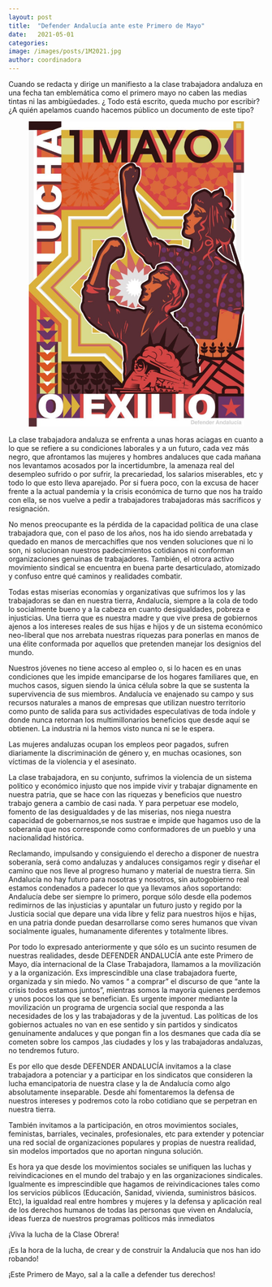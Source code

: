 ```yaml
---
layout: post
title:  "Defender Andalucía ante este Primero de Mayo"
date:   2021-05-01
categories:
image: /images/posts/1M2021.jpg
author: coordinadora
---
```


Cuando se redacta y dirige un manifiesto a la clase trabajadora andaluza en una fecha tan emblemática como el primero mayo no caben las medias tintas ni las ambigüedades. ¿ Todo está escrito, queda mucho por escribir? ¿A quién apelamos cuando hacemos público un documento de este tipo?

<aside>
<figure>
  <img src="/images/posts/1M2021.jpg" alt="Cartel Primero de Mayo 2021 de Defender Andalucía" />
</figure>
</aside>

La clase trabajadora andaluza se enfrenta a unas horas aciagas en cuanto a lo que se refiere a su condiciones laborales y a un futuro, cada vez más negro, que afrontamos las mujeres y hombres andaluces que cada mañana nos levantamos acosados por la incertidumbre, la amenaza real del desempleo sufrido o por sufrir, la precariedad, los salarios miserables, etc y todo lo que esto lleva aparejado. Por si fuera poco, con la excusa de hacer frente a la actual pandemia y la crisis económica de turno que nos ha traído con ella, se nos vuelve a pedir a trabajadores trabajadoras más sacrificos y resignación.

No menos preocupante es la pérdida de la capacidad política de una clase trabajadora que, con el paso de los años, nos ha ido siendo arrebatada y quedado en manos de mercachifles que nos venden soluciones que ni lo son, ni solucionan nuestros padecimientos cotidianos ni conforman organizaciones genuinas de trabajadores. También, el otrora activo movimiento sindical se encuentra en buena parte desarticulado, atomizado y confuso entre qué caminos y realidades combatir.

Todas estas miserias economías y organizativas que sufrimos los y las trabajadoras se dan en nuestra tierra, Andalucía, siempre a la cola de todo lo socialmente bueno y a la cabeza en cuanto desigualdades, pobreza e injusticias. Una tierra que es nuestra madre y que vive presa de gobiernos ajenos a los intereses reales de sus hijas e hijos y de un sistema económico neo-liberal que nos arrebata nuestras riquezas para ponerlas en manos de una élite conformada por aquellos que pretenden manejar los designios del mundo.

Nuestros jóvenes no tiene acceso al empleo o, si lo hacen es en unas condiciones que les impide emanciparse de los hogares familiares que, en muchos casos, siguen siendo la única célula sobre la que se sustenta la supervivencia de sus miembros. Andalucía ve enajenado su campo y sus recursos naturales a manos de empresas que utilizan nuestro territorio como punto de salida para sus actividades especulativas de toda índole y donde nunca retornan los multimillonarios beneficios que desde aquí se obtienen. La industria ni la hemos visto nunca ni se le espera.

Las mujeres andaluzas ocupan los empleos peor pagados, sufren diariamente la discriminación de género y, en muchas ocasiones, son víctimas de la violencia y el asesinato.

La clase trabajadora, en su conjunto, sufrimos la violencia de un sistema político y económico injusto que nos impide vivir y trabajar dignamente en nuestra patria, que se hace con las riquezas y beneficios que nuestro trabajo genera a cambio de casi nada. Y para perpetuar ese modelo, fomento de las desigualdades y de las miserias, nos niega nuestra capacidad de gobernarnos,se nos sustrae e impide que hagamos uso de la soberanía que nos corresponde como conformadores de un pueblo y una nacionalidad histórica.

Reclamando, impulsando y consiguiendo el derecho a disponer de nuestra soberanía, será como andaluzas y andaluces consigamos regir y diseñar el camino que nos lleve al progreso humano y material de nuestra tierra. Sin Andalucía no hay futuro para nosotras y nosotros, sin autogobierno real estamos condenados a padecer lo que ya llevamos años soportando: Andalucía debe ser siempre lo primero, porque sólo desde ella podemos redimirnos de las injusticias y apuntalar un futuro justo y regido por la Justicia social que depare una vida libre y feliz para nuestros hijos e hijas, en una patria donde puedan desarrollarse como seres humanos que vivan socialmente iguales, humanamente diferentes y totalmente libres.

Por todo lo expresado anteriormente y que sólo es un sucinto resumen de nuestras realidades, desde DEFENDER ANDALUCÍA ante este Primero de Mayo, día internacional de la Clase Trabajadora, llamamos a la movilización y a la organización. Exs imprescindible una clase trabajadora fuerte, organizada y sin miedo. No vamos “ a comprar” el discurso de que “ante la crisis todos estamos juntos”, mientras somos la mayoría quienes perdemos y unos pocos los que se benefician. Es​ urgente imponer mediante la movilización un programa de urgencia social que responda a las necesidades de los y las trabajadoras y de la juventud. Las políticas de los gobiernos actuales no van en ese sentido y sin partidos y sindicatos genuínamente andaluces y que pongan fin a los desmanes que cada día se cometen sobre los campos ,las ciudades y los y las trabajadoras andaluzas, no tendremos futuro.

Es por ello que desde DEFENDER ANDALUCÍA invitamos a la clase trabajadora a potenciar y a participar en los sindicatos que consideren la lucha emancipatoria de nuestra clase y la de Andalucía como algo absolutamente inseparable. Desde ahí fomentaremos la defensa de nuestros intereses y podremos coto la robo cotidiano que se perpetran en nuestra tierra.

También invitamos a la participación, en otros movimientos sociales, feministas, barriales, vecinales, profesionales, etc para extender y potenciar una red social de organizaciones populares y propias de nuestra realidad, sin modelos importados que no aportan ninguna solución.

Es hora ya que desde los movimientos sociales se unifiquen las luchas y reivindicaciones en el mundo del trabajo y en las organizaciones sindicales. Igualmente es imprescindible que hagamos de reivindicaciones tales como los servicios públicos (Educación, Sanidad, vivienda, suministros básicos. Etc), la igualdad real entre hombres y mujeres y la defensa y aplicación real de los derechos humanos de todas las personas que viven en Andalucía, ideas fuerza de nuestros programas políticos más inmediatos

¡Viva la lucha de la Clase Obrera!

¡Es la hora de la lucha, de crear y de construir la Andalucía que nos han ido robando!

¡Este Primero de Mayo, sal a la calle a defender tus derechos!
